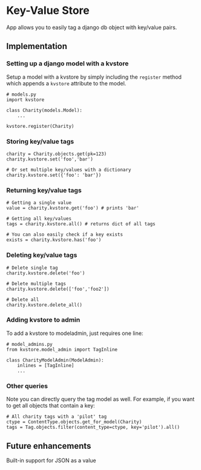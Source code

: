 # Key-Value Store

App allows you to easily tag a django db object with key/value pairs.

## Implementation

### Setting up a django model with a kvstore

Setup a model with a kvstore by simply including the `register` method which appends a `kvstore` attribute to the model.

	# models.py
	import kvstore
	
	class Charity(models.Model):
		...
		
	kvstore.register(Charity)


### Storing key/value tags

	charity = Charity.objects.get(pk=123)
	charity.kvstore.set('foo','bar')
	
	# Or set multiple key/values with a dictionary
	charity.kvstore.set({'foo': 'bar'})


### Returning key/value tags

	# Getting a single value
	value = charity.kvstore.get('foo') # prints 'bar'
	
	# Getting all key/values
	tags = charity.kvstore.all() # returns dict of all tags
	
	# You can also easily check if a key exists
	exists = charity.kvstore.has('foo')
	
	
### Deleting key/value tags

	# Delete single tag
	charity.kvstore.delete('foo')
	
	# Delete multiple tags
	charity.kvstore.delete(['foo','foo2'])
	
	# Delete all 
	charity.kvstore.delete_all()
	
	
### Adding kvstore to admin

To add a kvstore to modeladmin, just requires one line:

	# model_admins.py
	from kvstore.model_admin import TagInline
	
	class CharityModelAdmin(ModelAdmin):
		inlines = [TagInline]
		...
	
### Other queries

Note you can directly query the tag model as well. For example, if you want to get all objects that contain a key:
	
	# All charity tags with a 'pilot' tag
	ctype = ContentType.objects.get_for_model(Charity)
	tags = Tag.objects.filter(content_type=ctype, key='pilot').all()


## Future enhancements

Built-in support for JSON as a value

